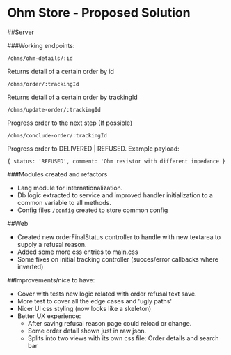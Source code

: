 # Ohm Store - Proposed Solution

##Server

###Working endpoints:

 `/ohms/ohm-details/:id`
 
 Returns detail of a certain order by id
 
 `/ohms/order/:trackingId`
 
 Returns detail of a certain order by trackingId
 
 `/ohms/update-order/:trackingId`
 
 Progress order to the next step (If possible)
 
 `/ohms/conclude-order/:trackingId`
 
 Progress order to DELIVERED | REFUSED. Example payload: 
 
`{ status: 'REFUSED', comment: 'Ohm resistor with different impedance }`

###Modules created and refactors

- Lang module for internationalization.
- Db logic extracted to service and improved handler initialization to a common variable to all methods.
- Config files `/config` created to store common config

##Web

- Created new orderFinalStatus controller to handle with new textarea to supply a refusal reason.
- Added some more css entries to main.css
- Some fixes on initial tracking controller (succes/error callbacks where inverted)

##Improvements/nice to have:
- Cover with tests new logic related with order refusal text save.
- More test to cover all the edge cases and 'ugly paths'
- Nicer UI css styling (now looks like a skeleton)
- Better UX experience: 
    - After saving refusal reason page could reload or change.
    - Some order detail shown just in raw json.
    - Splits into two views with its own css file: Order details and search bar
    


 
   
